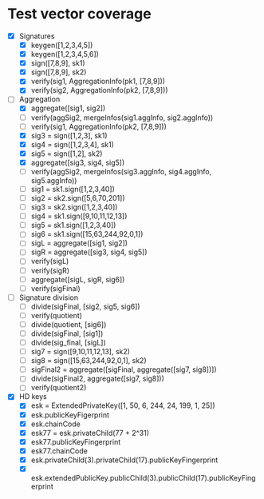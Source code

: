 # Test vector coverage

- [x] Signatures
  - [x] keygen([1,2,3,4,5])
  - [x] keygen([1,2,3,4,5,6])
  - [x] sign([7,8,9], sk1)
  - [x] sign([7,8,9], sk2)
  - [x] verify(sig1, AggregationInfo(pk1, [7,8,9]))
  - [x] verify(sig2, AggregationInfo(pk2, [7,8,9]))

- [ ] Aggregation
  - [x] aggregate([sig1, sig2])
  - [ ] verify(aggSig2, mergeInfos(sig1.aggInfo, sig2.aggInfo))
  - [ ] verify(sig1, AggregationInfo(pk2, [7,8,9]))
  - [x] sig3 = sign([1,2,3], sk1)
  - [x] sig4 = sign([1,2,3,4], sk1)
  - [x] sig5 = sign([1,2], sk2)
  - [x] aggregate([sig3, sig4, sig5])
  - [ ] verify(aggSig2, mergeInfos(sig3.aggInfo, sig4.aggInfo, sig5.aggInfo))
  - [ ] sig1 = sk1.sign([1,2,3,40])
  - [ ] sig2 = sk2.sign([5,6,70,201])
  - [ ] sig3 = sk2.sign([1,2,3,40])
  - [ ] sig4 = sk1.sign([9,10,11,12,13])
  - [ ] sig5 = sk1.sign([1,2,3,40])
  - [ ] sig6 = sk1.sign([15,63,244,92,0,1])
  - [ ] sigL = aggregate([sig1, sig2])
  - [ ] sigR = aggregate([sig3, sig4, sig5])
  - [ ] verify(sigL)
  - [ ] verify(sigR)
  - [ ] aggregate([sigL, sigR, sig6])
  - [ ] verify(sigFinal)

- [ ] Signature division
  - [ ] divide(sigFinal, [sig2, sig5, sig6])
  - [ ] verify(quotient)
  - [ ] divide(quotient, [sig6])
  - [ ] divide(sigFinal, [sig1])
  - [ ] divide(sig\_final, [sigL])
  - [ ] sig7 = sign([9,10,11,12,13], sk2)
  - [ ] sig8 = sign([15,63,244,92,0,1], sk2)
  - [ ] sigFinal2 = aggregate([sigFinal, aggregate([sig7, sig8])])
  - [ ] divide(sigFinal2, aggregate([sig7, sig8]))
  - [ ] verify(quotient2)

- [x] HD keys
  - [x] esk = ExtendedPrivateKey([1, 50, 6, 244, 24, 199, 1, 25])
  - [x] esk.publicKeyFigerprint
  - [x] esk.chainCode
  - [x] esk77 = esk.privateChild(77 + 2^31)
  - [x] esk77.publicKeyFingerprint
  - [x] esk77.chainCode
  - [x] esk.privateChild(3).privateChild(17).publicKeyFingerprint
  - [x] esk.extendedPublicKey.publicChild(3).publicChild(17).publicKeyFingerprint
